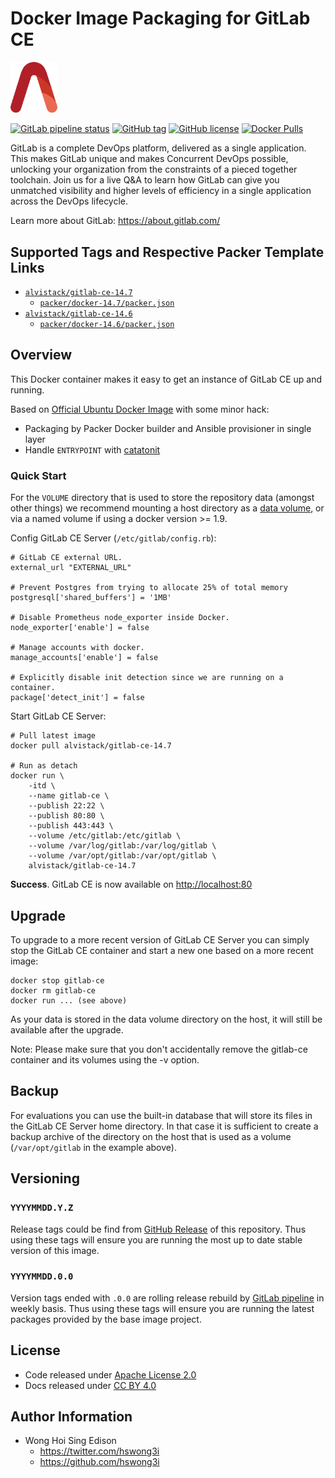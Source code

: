 # Docker Image Packaging for GitLab CE

<img src="/alvistack.svg" width="75" alt="AlviStack">

[![GitLab pipeline status](https://img.shields.io/gitlab/pipeline/alvistack/docker-gitlab-ce/master)](https://gitlab.com/alvistack/docker-gitlab-ce/-/pipelines)
[![GitHub tag](https://img.shields.io/github/tag/alvistack/docker-gitlab-ce.svg)](https://github.com/alvistack/docker-gitlab-ce/tags)
[![GitHub license](https://img.shields.io/github/license/alvistack/docker-gitlab-ce.svg)](https://github.com/alvistack/docker-gitlab-ce/blob/master/LICENSE)
[![Docker Pulls](https://img.shields.io/docker/pulls/alvistack/gitlab-ce-14.7.svg)](https://hub.docker.com/r/alvistack/gitlab-ce-14.7)

GitLab is a complete DevOps platform, delivered as a single application. This makes GitLab unique and makes Concurrent DevOps possible, unlocking your organization from the constraints of a pieced together toolchain. Join us for a live Q\&A to learn how GitLab can give you unmatched visibility and higher levels of efficiency in a single application across the DevOps lifecycle.

Learn more about GitLab: <https://about.gitlab.com/>

## Supported Tags and Respective Packer Template Links

  - [`alvistack/gitlab-ce-14.7`](https://hub.docker.com/r/alvistack/gitlab-ce-14.7)
      - [`packer/docker-14.7/packer.json`](https://github.com/alvistack/docker-gitlab-ce/blob/master/packer/docker-14.7/packer.json)
  - [`alvistack/gitlab-ce-14.6`](https://hub.docker.com/r/alvistack/gitlab-ce-14.6)
      - [`packer/docker-14.6/packer.json`](https://github.com/alvistack/docker-gitlab-ce/blob/master/packer/docker-14.6/packer.json)

## Overview

This Docker container makes it easy to get an instance of GitLab CE up and running.

Based on [Official Ubuntu Docker Image](https://hub.docker.com/_/ubuntu/) with some minor hack:

  - Packaging by Packer Docker builder and Ansible provisioner in single layer
  - Handle `ENTRYPOINT` with [catatonit](https://github.com/openSUSE/catatonit)

### Quick Start

For the `VOLUME` directory that is used to store the repository data (amongst other things) we recommend mounting a host directory as a [data volume](https://docs.docker.com/engine/tutorials/dockervolumes/#/data-volumes), or via a named volume if using a docker version \>= 1.9.

Config GitLab CE Server (`/etc/gitlab/config.rb`):

    # GitLab CE external URL.
    external_url "EXTERNAL_URL"
    
    # Prevent Postgres from trying to allocate 25% of total memory
    postgresql['shared_buffers'] = '1MB'
    
    # Disable Prometheus node_exporter inside Docker.
    node_exporter['enable'] = false
    
    # Manage accounts with docker.
    manage_accounts['enable'] = false
    
    # Explicitly disable init detection since we are running on a container.
    package['detect_init'] = false

Start GitLab CE Server:

    # Pull latest image
    docker pull alvistack/gitlab-ce-14.7
    
    # Run as detach
    docker run \
        -itd \
        --name gitlab-ce \
        --publish 22:22 \
        --publish 80:80 \
        --publish 443:443 \
        --volume /etc/gitlab:/etc/gitlab \
        --volume /var/log/gitlab:/var/log/gitlab \
        --volume /var/opt/gitlab:/var/opt/gitlab \
        alvistack/gitlab-ce-14.7

**Success**. GitLab CE is now available on <http://localhost:80>

## Upgrade

To upgrade to a more recent version of GitLab CE Server you can simply stop the GitLab CE container and start a new one based on a more recent image:

    docker stop gitlab-ce
    docker rm gitlab-ce
    docker run ... (see above)

As your data is stored in the data volume directory on the host, it will still be available after the upgrade.

Note: Please make sure that you don't accidentally remove the gitlab-ce container and its volumes using the -v option.

## Backup

For evaluations you can use the built-in database that will store its files in the GitLab CE Server home directory. In that case it is sufficient to create a backup archive of the directory on the host that is used as a volume (`/var/opt/gitlab` in the example above).

## Versioning

### `YYYYMMDD.Y.Z`

Release tags could be find from [GitHub Release](https://github.com/alvistack/docker-gitlab-ce/tags) of this repository. Thus using these tags will ensure you are running the most up to date stable version of this image.

### `YYYYMMDD.0.0`

Version tags ended with `.0.0` are rolling release rebuild by [GitLab pipeline](https://gitlab.com/alvistack/docker-gitlab-ce/-/pipelines) in weekly basis. Thus using these tags will ensure you are running the latest packages provided by the base image project.

## License

  - Code released under [Apache License 2.0](LICENSE)
  - Docs released under [CC BY 4.0](http://creativecommons.org/licenses/by/4.0/)

## Author Information

  - Wong Hoi Sing Edison
      - <https://twitter.com/hswong3i>
      - <https://github.com/hswong3i>
